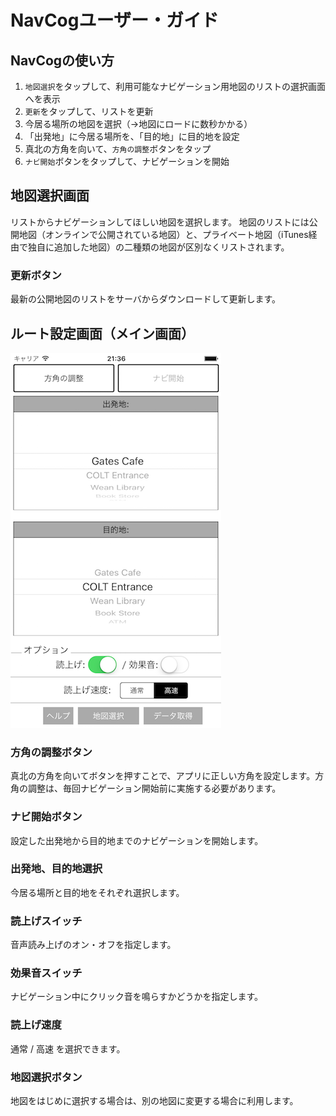 <!--
The MIT License (MIT)

Copyright (c) 2014, 2015 IBM Corporation
Permission is hereby granted, free of charge, to any person obtaining a copy
of this software and associated documentation files (the "Software"), to deal
in the Software without restriction, including without limitation the rights
to use, copy, modify, merge, publish, distribute, sublicense, and/or sell
copies of the Software, and to permit persons to whom the Software is
furnished to do so, subject to the following conditions:

The above copyright notice and this permission notice shall be included in all
copies or substantial portions of the Software.

THE SOFTWARE IS PROVIDED "AS IS", WITHOUT WARRANTY OF ANY KIND, EXPRESS OR
IMPLIED, INCLUDING BUT NOT LIMITED TO THE WARRANTIES OF MERCHANTABILITY,
FITNESS FOR A PARTICULAR PURPOSE AND NONINFRINGEMENT. IN NO EVENT SHALL THE
AUTHORS OR COPYRIGHT HOLDERS BE LIABLE FOR ANY CLAIM, DAMAGES OR OTHER
LIABILITY, WHETHER IN AN ACTION OF CONTRACT, TORT OR OTHERWISE, ARISING FROM,
OUT OF OR IN CONNECTION WITH THE SOFTWARE OR THE USE OR OTHER DEALINGS IN THE
SOFTWARE.
-->

# NavCogユーザー・ガイド

## NavCogの使い方
1. `地図選択`をタップして、利用可能なナビゲーション用地図のリストの選択画面へを表示
2. `更新`をタップして、リストを更新
3. 今居る場所の地図を選択（→地図にロードに数秒かかる）
4. 「出発地」に今居る場所を、「目的地」に目的地を設定
5. 真北の方角を向いて、`方角の調整`ボタンをタップ
6. `ナビ開始`ボタンをタップして、ナビゲーションを開始


## 地図選択画面
リストからナビゲーションしてほしい地図を選択します。
地図のリストには公開地図（オンラインで公開されている地図）と、プライベート地図（iTunes経由で独自に追加した地図）の二種類の地図が区別なくリストされます。

### 更新ボタン
最新の公開地図のリストをサーバからダウンロードして更新します。


## ルート設定画面（メイン画面）
![ルート設定画面](images/main_view.png)

### 方角の調整ボタン
真北の方角を向いてボタンを押すことで、アプリに正しい方角を設定します。方角の調整は、毎回ナビゲーション開始前に実施する必要があります。

### ナビ開始ボタン
設定した出発地から目的地までのナビゲーションを開始します。

### 出発地、目的地選択
今居る場所と目的地をそれぞれ選択します。

### 読上げスイッチ
音声読み上げのオン・オフを指定します。

### 効果音スイッチ
ナビゲーション中にクリック音を鳴らすかどうかを指定します。

### 読上げ速度
通常 / 高速 を選択できます。

### 地図選択ボタン
地図をはじめに選択する場合は、別の地図に変更する場合に利用します。
